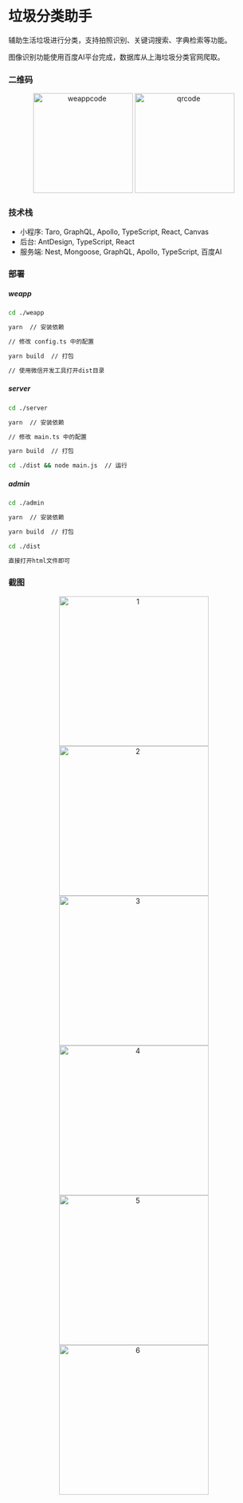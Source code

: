 # 垃圾分类助手

辅助生活垃圾进行分类，支持拍照识别、关键词搜索、字典检索等功能。

图像识别功能使用百度AI平台完成，数据库从上海垃圾分类官网爬取。

### 二维码

<div align="center">
  <img src="./screenshots/weappcode.jpg" alt="weappcode" height="200">
  <img src="./screenshots/qrcode.jpg" alt="qrcode" height="200">
</div>

### 技术栈

* 小程序: Taro, GraphQL, Apollo, TypeScript, React, Canvas
* 后台: AntDesign, TypeScript, React
* 服务端: Nest, Mongoose, GraphQL, Apollo, TypeScript, 百度AI

### 部署

##### weapp

```bash
cd ./weapp

yarn  // 安装依赖

// 修改 config.ts 中的配置

yarn build  // 打包

// 使用微信开发工具打开dist目录
```

##### server

```bash
cd ./server

yarn  // 安装依赖

// 修改 main.ts 中的配置

yarn build  // 打包

cd ./dist && node main.js  // 运行

```

##### admin

```bash
cd ./admin

yarn  // 安装依赖

yarn build  // 打包

cd ./dist

直接打开html文件即可
```

### 截图

<div align="center">
  <img src="./screenshots/1.jpg" alt="1" width="300">
  <img src="./screenshots/2.jpg" alt="2" width="300">
</div>

<div align="center">
  <img src="./screenshots/3.jpg" alt="3" width="300">
  <img src="./screenshots/4.jpg" alt="4" width="300">
</div>

<div align="center">
  <img src="./screenshots/5.jpg" alt="5" width="300">
  <img src="./screenshots/6.jpg" alt="6" width="300">
</div>